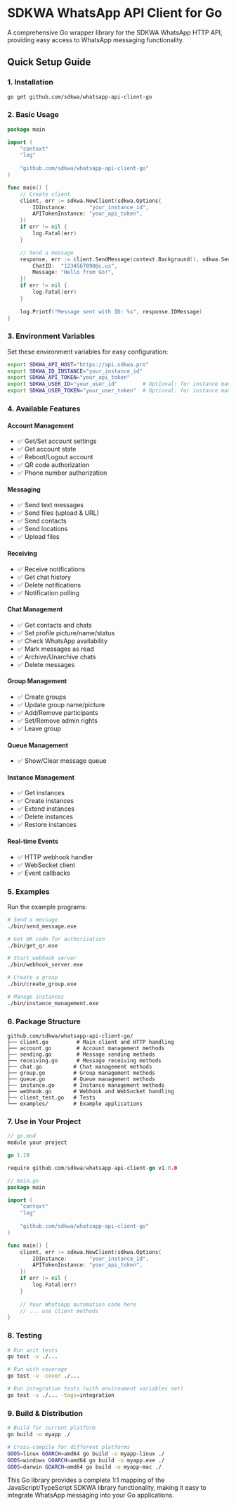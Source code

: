 # SDKWA WhatsApp API Client for Go

A comprehensive Go wrapper library for the SDKWA WhatsApp HTTP API, providing easy access to WhatsApp messaging functionality.

## Quick Setup Guide

### 1. Installation

```bash
go get github.com/sdkwa/whatsapp-api-client-go
```

### 2. Basic Usage

```go
package main

import (
    "context"
    "log"
    
    "github.com/sdkwa/whatsapp-api-client-go"
)

func main() {
    // Create client
    client, err := sdkwa.NewClient(sdkwa.Options{
        IDInstance:       "your_instance_id",
        APITokenInstance: "your_api_token",
    })
    if err != nil {
        log.Fatal(err)
    }

    // Send a message
    response, err := client.SendMessage(context.Background(), sdkwa.SendMessageParams{
        ChatID:  "1234567890@c.us",
        Message: "Hello from Go!",
    })
    if err != nil {
        log.Fatal(err)
    }
    
    log.Printf("Message sent with ID: %s", response.IDMessage)
}
```

### 3. Environment Variables

Set these environment variables for easy configuration:

```bash
export SDKWA_API_HOST="https://api.sdkwa.pro"
export SDKWA_ID_INSTANCE="your_instance_id"
export SDKWA_API_TOKEN="your_api_token"
export SDKWA_USER_ID="your_user_id"        # Optional: for instance management
export SDKWA_USER_TOKEN="your_user_token"  # Optional: for instance management
```

### 4. Available Features

#### Account Management
- ✅ Get/Set account settings
- ✅ Get account state
- ✅ Reboot/Logout account
- ✅ QR code authorization
- ✅ Phone number authorization

#### Messaging
- ✅ Send text messages
- ✅ Send files (upload & URL)
- ✅ Send contacts
- ✅ Send locations
- ✅ Upload files

#### Receiving
- ✅ Receive notifications
- ✅ Get chat history
- ✅ Delete notifications
- ✅ Notification polling

#### Chat Management
- ✅ Get contacts and chats
- ✅ Set profile picture/name/status
- ✅ Check WhatsApp availability
- ✅ Mark messages as read
- ✅ Archive/Unarchive chats
- ✅ Delete messages

#### Group Management
- ✅ Create groups
- ✅ Update group name/picture
- ✅ Add/Remove participants
- ✅ Set/Remove admin rights
- ✅ Leave group

#### Queue Management
- ✅ Show/Clear message queue

#### Instance Management
- ✅ Get instances
- ✅ Create instances
- ✅ Extend instances
- ✅ Delete instances
- ✅ Restore instances

#### Real-time Events
- ✅ HTTP webhook handler
- ✅ WebSocket client
- ✅ Event callbacks

### 5. Examples

Run the example programs:

```bash
# Send a message
./bin/send_message.exe

# Get QR code for authorization
./bin/get_qr.exe

# Start webhook server
./bin/webhook_server.exe

# Create a group
./bin/create_group.exe

# Manage instances
./bin/instance_management.exe
```

### 6. Package Structure

```
github.com/sdkwa/whatsapp-api-client-go/
├── client.go         # Main client and HTTP handling
├── account.go        # Account management methods
├── sending.go        # Message sending methods
├── receiving.go      # Message receiving methods
├── chat.go          # Chat management methods
├── group.go         # Group management methods
├── queue.go         # Queue management methods
├── instance.go      # Instance management methods
├── webhook.go       # Webhook and WebSocket handling
├── client_test.go   # Tests
└── examples/        # Example applications
```

### 7. Use in Your Project

```go
// go.mod
module your-project

go 1.19

require github.com/sdkwa/whatsapp-api-client-go v1.0.0
```

```go
// main.go
package main

import (
    "context"
    "log"
    
    "github.com/sdkwa/whatsapp-api-client-go"
)

func main() {
    client, err := sdkwa.NewClient(sdkwa.Options{
        IDInstance:       "your_instance_id",
        APITokenInstance: "your_api_token",
    })
    if err != nil {
        log.Fatal(err)
    }
    
    // Your WhatsApp automation code here
    // ... use client methods
}
```

### 8. Testing

```bash
# Run unit tests
go test -v ./...

# Run with coverage
go test -v -cover ./...

# Run integration tests (with environment variables set)
go test -v ./... -tags=integration
```

### 9. Build & Distribution

```bash
# Build for current platform
go build -o myapp ./

# Cross-compile for different platforms
GOOS=linux GOARCH=amd64 go build -o myapp-linux ./
GOOS=windows GOARCH=amd64 go build -o myapp.exe ./
GOOS=darwin GOARCH=amd64 go build -o myapp-mac ./
```

This Go library provides a complete 1:1 mapping of the JavaScript/TypeScript SDKWA library functionality, making it easy to integrate WhatsApp messaging into your Go applications.
